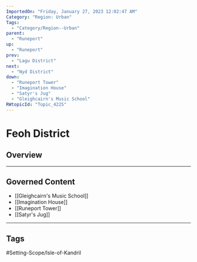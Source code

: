 ```yaml
---
ImportedOn: "Friday, January 27, 2023 12:02:47 AM"
Category: "Region: Urban"
Tags:
  - "Category/Region--Urban"
parent:
  - "Runeport"
up:
  - "Runeport"
prev:
  - "Lagu District"
next:
  - "Nyd District"
down:
  - "Runeport Tower"
  - "Imagination House"
  - "Satyr's Jug"
  - "Gleighcairn's Music School"
RWtopicId: "Topic_4225"
---
```

# Feoh District
## Overview
---
## Governed Content
- [[Gleighcairn's Music School]]
- [[Imagination House]]
- [[Runeport Tower]]
- [[Satyr's Jug]]


---
## Tags
#Setting-Scope/Isle-of-Kandril

